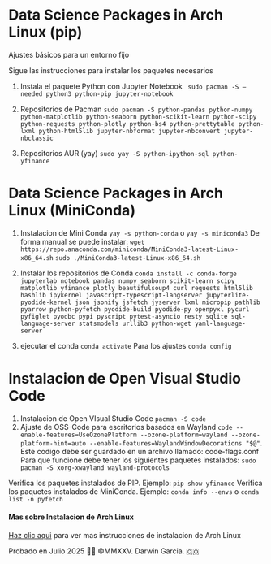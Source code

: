 # Data Science Packages in Arch Linux (pip)
Ajustes básicos para un entorno fijo
<p>Sigue las instrucciones para instalar los paquetes necesarios</p>

1. Instala el paquete Python con Jupyter Notebook
` sudo pacman -S –needed python3 python-pip jupyter-notebook`

3. Repositorios de Pacman
` sudo pacman -S python-pandas python-numpy python-matplotlib python-seaborn python-scikit-learn python-scipy python-requests python-plotly python-bs4 python-prettytable python-lxml python-html5lib jupyter-nbformat jupyter-nbconvert jupyter-nbclassic `

2. Repositorios AUR (yay)
` sudo yay -S python-ipython-sql python-yfinance `

# Data Science Packages in Arch Linux (MiniConda) 

1. Instalacion de Mini Conda
`yay -s python-conda` o `yay -s miniconda3`
De forma manual se puede instalar:
`wget https://repo.anaconda.com/miniconda/MiniConda3-latest-Linux-x86_64.sh`
`sudo ./MiniConda3-latest-Linux-x86_64.sh`

2. Instalar los repositorios de Conda
`conda install -c conda-forge jupyterlab notebook pandas numpy seaborn scikit-learn scipy matplotlib yfinance plotly beautifulsoup4 curl requests html5lib hashlib ipykernel javascript-typescript-langserver jupyterlite-pyodide-kernel json jsonify jsfetch jyserver lxml micropip pathlib pyarrow python-pyfetch pyodide-build pyodide-py openpyxl pycurl pyfiglet pyodbc pypi pyscript pytest-asyncio resty sqlite sql-language-server statsmodels urllib3 python-wget yaml-language-server`

3. ejecutar el conda
`conda activate`
Para los ajustes `conda config`


# Instalacion de Open Visual Studio Code

1. Instalacion de Open VIsual Studio Code
`pacman -S code`
2. Ajuste de OSS-Code para escritorios basados en Wayland
`code --enable-features=UseOzonePlatform --ozone-platform=wayland --ozone-platform-hint=auto --enable-features=WaylandWindowDecorations "$@"`. Este codigo debe ser guardado en un archivo llamado: code-flags.conf
Para que funcione debe tener los siguientes paquetes instalados: `sudo pacman -S xorg-xwayland wayland-protocols`

Verifica los paquetes instalados de PIP. Ejemplo: `pip show yfinance`
Verifica los paquetes instalados de MiniConda. Ejemplo: `conda info --envs` o `conda list -n pyfetch`

#### Mas sobre Instalacion de Arch Linux
[Haz clic aqui](https://github.com/darwin-garcia/Arch-Linux-Hyprland/) para ver mas instrucciones de instalacion de Arch Linux

Probado en Julio 2025
👨‍💻 ©MMXXV. Darwin Garcia. 🇨🇴
